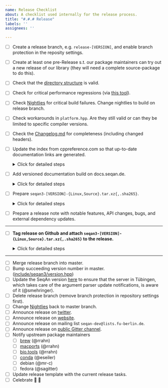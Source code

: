```yaml
---
name: Release Checklist
about: A checklist used internally for the release process.
title: "#.#.# Release"
labels: ''
assignees: ''

---
```


- [ ] Create a release branch, e.g. `release-[VERSION]`, and enable branch protection in the reposity settings.
- [ ] Create at least one pre-Release s.t. our package maintainers can try out a new release of our library (they will need a complete source-package to do this).
- [ ] Check that the [directory structure](https://github.com/seqan/seqan3/blob/master/doc/setup/quickstart_cmake/index.md) is valid.
- [ ] Check for critical performance regressions (via [this tool](https://github.com/wvandertoorn/cmp_benchmarks)).
- [ ] Check [Nightlies](http://cdash.seqan.de/index.php?project=SeqAn3) for critical build failures. Change nightlies to build on release branch.
- [ ] Check workarounds in `platform.hpp`. Are they still valid or can they be limited to specific compiler versions.
- [ ] Check the [Changelog.md](https://github.com/seqan/seqan3/blob/master/CHANGELOG.md) for completeness (including changed headers).
- [ ] Update the index from cppreference.com so that up-to-date documentation links are generated.
  <details><summary>Click for detailed steps</summary><br>

  Check for [new releases](https://github.com/PeterFeicht/cppreference-doc/releases) and update the link and hash
  in the [code base](https://github.com/seqan/seqan3/blob/b0b279689fa65c2431a5162f2d8acc3ca663f72d/test/documentation/seqan3-doxygen.cmake#L37).

  For the hash do

  ```
  wget -O- <link to html book> | sha256sum
  ```

  </details>
- [ ] Add versioned documentation build on docs.seqan.de.
  <details><summary>Click for detailed steps</summary>

  1. Build the documentation locally or use the artefact generated by the CI

  2. Create a #.#.# directory for the release in `/web/docs.seqan.de/htdocs/seqan/`

  3. Copy everything from the build (`doc_usr/html/*`) into the directory.

  4. Alter the file `/web/docs.seqan.de/htdocs/seqan3.html` with a link to the new documentation build.

  </details>
- [ ] Prepare `seqan3-[VERSION]-{Linux,Source}.tar.xz{,.sha265}`.
  <details><summary>Click for detailed steps</summary><br>

  Make a fresh clone of the repository.
  ```
  mkdir package-build

  git clone https://github.com/seqan/seqan3.git
  cd seqan3

  git checkout release-[VERSION] # version to pack

  git submodule init
  git submodule update

  cd ../package-build

  cmake ../seqan3 # configure

  cpack # builds binary package, e.g. seqan3-[VERSION]-Linux.tar.xz{,.sha265}

  cmake --build . --target package_source # builds source package, e.g. seqan3-[VERSION]-Source.tar.xz{,.sha265}
  ```

  Note: Do not do `git clone --recurse-submodules https://github.com/seqan/seqan3.git` because it will recursively
  pull sub-submodules which we do not want!

  </details>
- [ ] Prepare a release note with notable features, API changes, bugs, and external dependency updates.

---

- [ ] **Tag release on Github and attach `seqan3-[VERSION]-{Linux,Source}.tar.xz{,.sha265}` to the release.**

  <details><summary>Click for detailed steps</summary><br>

  Github is not able to create annotated releases (https://github.com/seqan/product_backlog/issues/159), so we have to manually sign the release.
  Make sure you have set up [signed commits](https://docs.github.com/en/free-pro-team@latest/github/authenticating-to-github/signing-commits).
  ```bash
  git checkout release-[VERSION]
  git tag -s [VERSION]
  git push upstream [VERSION]
  ```

  You will need to provide a tag message. We use the first sentences of the release note:

  E.g. (see https://github.com/seqan/seqan3/tags)
  ```
  SeqAn 3.0.2 Release


  Despite all circumstances, we are excited to present a new update of our SeqAn library.
  We present some great new features and also a lot of usability improvements.
  Among others, this release will fully comply with the final C++-20 standard.

  :warning: In this release we harmonised the algorithm configurations for a better user experience.
  This, much like 2020, will break a lot of code. But rest assured that the changes are easy to apply and are worth every bit. :smile:

  You can find a comprehensive list of the changes in our [changelog](http://docs.seqan.de/seqan/3.0.2/about_changelog.html).
  ```

  </details>

---

- [ ] Merge release branch into master.
- [ ] Bump succeeding version number in master. ([include/seqan3/version.hpp](https://github.com/seqan/seqan3/blob/3.0.2/include/seqan3/version.hpp#L19-L24))
- [ ] Update the SeqAn version [here](https://github.com/OpenMS/usage_plots/blob/master/seqan_versions.txt) to ensure
      that the server in Tübingen, which takes care of the argument parser update notifications, is aware of it
      (@smehringer).
- [ ] Delete release branch (remove branch protection in repository settings first).
- [ ] Change [Nightlies](http://cdash.seqan.de/index.php?project=SeqAn3) back to master branch.
- [ ] Announce release on [twitter](https://twitter.com/seqanlib).
- [ ] Announce release on [website](https://www.seqan.de).
- [ ] Announce release on mailing list `seqan-dev@lists.fu-berlin.de`.
- [ ] Announce release on [public Gitter channel](https://gitter.im/seqan/Lobby).
- [ ] Notify upstream package maintainers
  - [ ] [brew](https://github.com/brewsci/homebrew-bio/tree/develop/Formula/seqan%403.rb) (@rrahn)
  - [ ] [macports](https://github.com/macports/macports-ports/tree/master/science/seqan3/Portfile) (@rrahn)
  - [ ] [bio.tools](https://bio.tools/seqan) (@rrahn)
  - [ ] [conda](https://github.com/bioconda/bioconda-recipes/tree/master/recipes/seqan3) (@eseiler)
  - [ ] debian (@mr-c)
  - [ ] fedora (@sagitter)
- [ ] Update release template with the current release tasks.
- [ ] Celebrate :tada: :beer:
